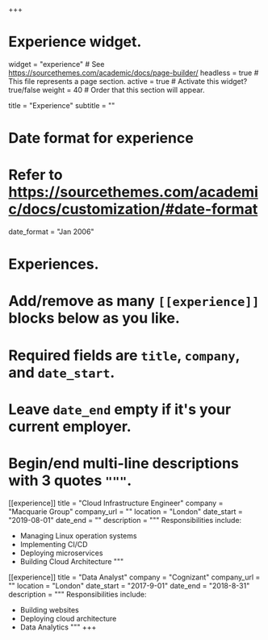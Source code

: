 +++
# Experience widget.
widget = "experience"  # See https://sourcethemes.com/academic/docs/page-builder/
headless = true  # This file represents a page section.
active = true  # Activate this widget? true/false
weight = 40  # Order that this section will appear.

title = "Experience"
subtitle = ""

# Date format for experience
#   Refer to https://sourcethemes.com/academic/docs/customization/#date-format
date_format = "Jan 2006"

# Experiences.
#   Add/remove as many `[[experience]]` blocks below as you like.
#   Required fields are `title`, `company`, and `date_start`.
#   Leave `date_end` empty if it's your current employer.
#   Begin/end multi-line descriptions with 3 quotes `"""`.
[[experience]]
  title = "Cloud Infrastructure Engineer"
  company = "Macquarie Group"
  company_url = ""
  location = "London"
  date_start = "2019-08-01"
  date_end = ""
  description = """
  Responsibilities include:
  
  * Managing Linux operation systems
  * Implementing CI/CD
  * Deploying microservices
  * Building Cloud Architecture
  """

[[experience]]
  title = "Data Analyst"
  company = "Cognizant"
  company_url = ""
  location = "London"
  date_start = "2017-9-01"
  date_end = "2018-8-31"
  description = """
  Responsibilities include:

  * Building websites
  * Deploying cloud architecture
  * Data Analytics
  """
+++
